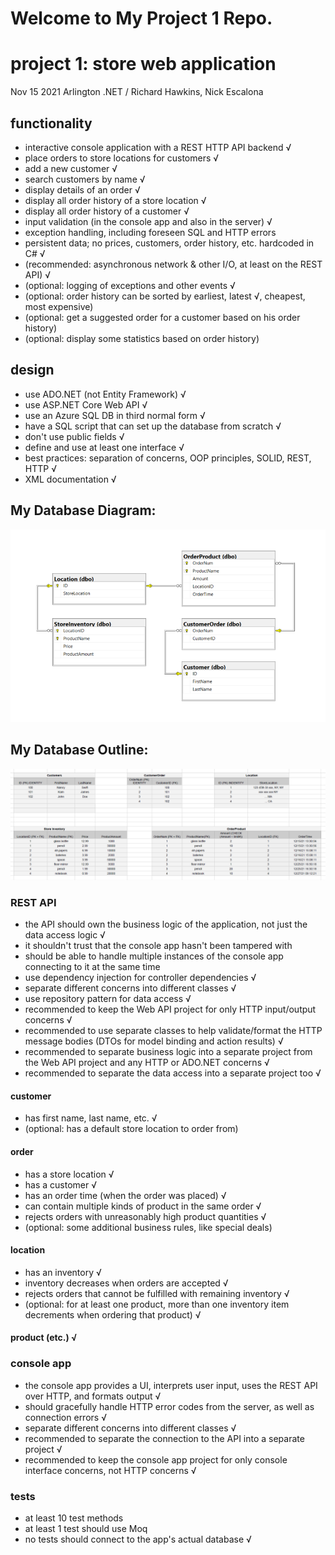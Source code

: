 # Welcome to My Project 1 Repo.
# project 1: store web application
Nov 15 2021 Arlington .NET / Richard Hawkins, Nick Escalona

## functionality
* interactive console application with a REST HTTP API backend √
* place orders to store locations for customers √
* add a new customer √
* search customers by name √
* display details of an order √
* display all order history of a store location √
* display all order history of a customer √
* input validation (in the console app and also in the server) √
* exception handling, including foreseen SQL and HTTP errors 
* persistent data; no prices, customers, order history, etc. hardcoded in C# √
* (recommended: asynchronous network & other I/O, at least on the REST API) √
* (optional: logging of exceptions and other events √
* (optional: order history can be sorted by earliest, latest √, cheapest, most expensive)
* (optional: get a suggested order for a customer based on his order history)
* (optional: display some statistics based on order history)

## design
* use ADO.NET (not Entity Framework) √
* use ASP.NET Core Web API √
* use an Azure SQL DB in third normal form √
* have a SQL script that can set up the database from scratch √
* don't use public fields √
* define and use at least one interface √
* best practices: separation of concerns, OOP principles, SOLID, REST, HTTP √
* XML documentation √

## My Database Diagram:
![Alt database_diagram](./dbDiagrams/DatabaseDiagram.jpg)
## My Database Outline:
![Alt database_diagram](./dbDiagrams/DatabaseOutline.jpg)

### REST API

* the API should own the business logic of the application, not just the data access logic √
* it shouldn't trust that the console app hasn't been tampered with
* should be able to handle multiple instances of the console app connecting to it at the same time
* use dependency injection for controller dependencies √
* separate different concerns into different classes √
* use repository pattern for data access √
* recommended to keep the Web API project for only HTTP input/output concerns √
* recommended to use separate classes to help validate/format the HTTP message bodies (DTOs for model binding and action results) √
* recommended to separate business logic into a separate project from the Web API project and any HTTP or ADO.NET concerns √
* recommended to separate the data access into a separate project too √

#### customer
* has first name, last name, etc. √
* (optional: has a default store location to order from)

#### order
* has a store location √
* has a customer √
* has an order time (when the order was placed) √
* can contain multiple kinds of product in the same order √
* rejects orders with unreasonably high product quantities √
* (optional: some additional business rules, like special deals)

#### location
* has an inventory √
* inventory decreases when orders are accepted √
* rejects orders that cannot be fulfilled with remaining inventory √
* (optional: for at least one product, more than one inventory item decrements when ordering that product) √

#### product (etc.) √

### console app
* the console app provides a UI, interprets user input, uses the REST API over HTTP, and formats output √
* should gracefully handle HTTP error codes from the server, as well as connection errors √
* separate different concerns into different classes √
* recommended to separate the connection to the API into a separate project √
* recommended to keep the console app project for only console interface concerns, not HTTP concerns √

### tests
* at least 10 test methods
* at least 1 test should use Moq
* no tests should connect to the app's actual database √

